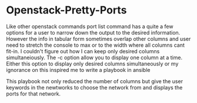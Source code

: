 # Openstack-Pretty-Ports

Like other openstack commands port list command has a quite a few options for a user to narrow down the output to the desired information. However the info in tabular form sometimes overlap other columns and user need to stretch the console to max or to the width where all columns cant fit-in. I couldn't figure out how I can keep only desired columns simultaneiously. The -c option allow you to display one column at a time. Either this option to display only desired columns simultaneously or my ignorance on this inspired me to write a playbook in ansible

This playbook not only reduced the number of columns but give the user keywords in the newtworks to choose the network from and displays the ports for that network.

